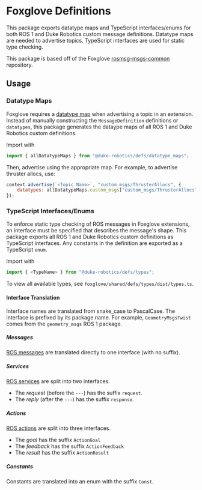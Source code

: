# Foxglove Definitions
This package exports datatype maps and TypeScript interfaces/enums for both ROS 1 and Duke Robotics custom message definitions.
Datatype maps are needed to advertise topics. TypeScript interfaces are used for static type checking.

This package is based off of the Foxglove [rosmsg-msgs-common](https://github.com/foxglove/rosmsg-msgs-common) repository.

## Usage
### Datatype Maps
Foxglove requires a [datatype map](https://docs.foxglove.dev/docs/visualization/extensions/api/panel-api#native-ros-1)
when advertising a topic in an extension. Instead of manually constructing the `MessageDefinition` definitions or `datatypes`,
this package generates the dataype maps of all ROS 1 and Duke Robotics custom definitions.

Import with
```js
import { allDatatypeMaps } from "@duke-robotics/defs/datatype_maps";
```
Then, advertise using the appropriate map. For example, to advertise thruster allocs, use:
```js
context.advertise(`<Topic Name>`, "custom_msgs/ThrusterAllocs", {
    datatypes: allDatatypeMaps.custom_msgs["custom_msgs/ThrusterAllocs"],
});
```

### TypeScript Interfaces/Enums
To enforce static type checking of ROS messages in Foxglove extensions, an interface must be specified
that describes the message's shape. This package exports all ROS 1 and Duke Robotics custom definitions
as TypeScript interfaces. Any constants in the definition are exported as a TypeScript `enum`.

Import with
```js
import { <TypeName> } from "@duke-robotics/defs/types";
```

To view all available types, see `foxglove/shared/defs/types/dist/types.ts`.

#### Interface Translation
Interface names are translated from snake_case to PascalCase.
The interface is prefixed by its package name. For example, `GeometryMsgsTwist` comes from the `geometry_msgs` ROS 1 package.

##### Messages
[ROS messages](http://wiki.ros.org/msg) are translated directly to one interface (with no suffix).

##### Services
[ROS services](http://wiki.ros.org/Services) are split into two interfaces.
- The *request* (before the `---`) has the suffix `request`.
- The *reply* (after the `---`) has the suffix `response`.

##### Actions
[ROS actions](http://wiki.ros.org/actionlib) are split into three interfaces.
- The *goal* has the suffix `ActionGoal`
- The *feedback* has the suffix `ActionFeedback`
- The *result* has the suffix `ActionResult`

##### Constants
Constants are translated into an enum with the suffix `Const`.
